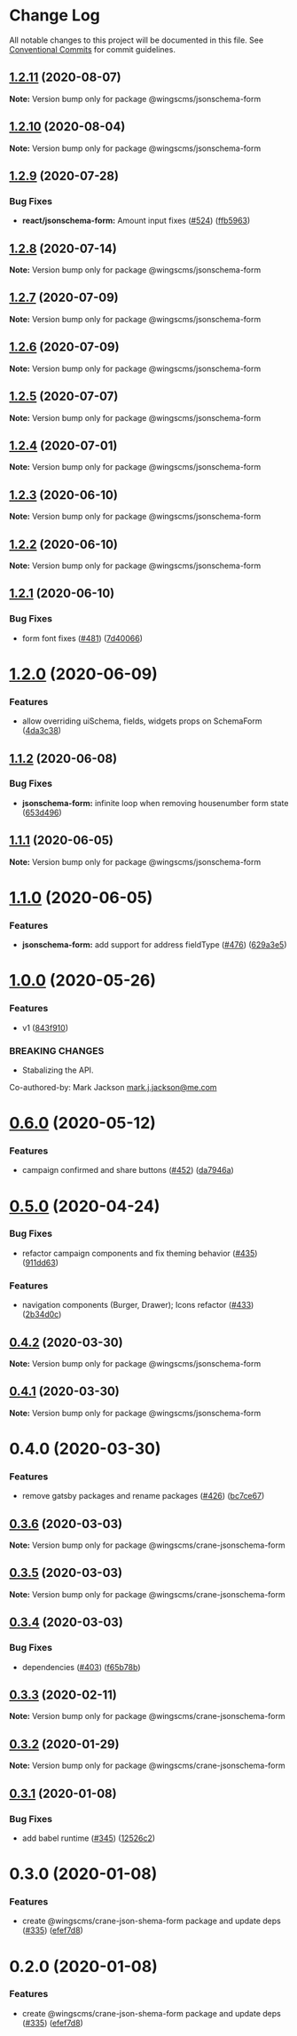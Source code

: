 # Change Log

All notable changes to this project will be documented in this file.
See [Conventional Commits](https://conventionalcommits.org) for commit guidelines.

## [1.2.11](https://github.com/wingscms/wings/compare/@wingscms/jsonschema-form@1.2.10...@wingscms/jsonschema-form@1.2.11) (2020-08-07)

**Note:** Version bump only for package @wingscms/jsonschema-form





## [1.2.10](https://github.com/wingscms/wings/compare/@wingscms/jsonschema-form@1.2.9...@wingscms/jsonschema-form@1.2.10) (2020-08-04)

**Note:** Version bump only for package @wingscms/jsonschema-form





## [1.2.9](https://github.com/wingscms/wings/compare/@wingscms/jsonschema-form@1.2.8...@wingscms/jsonschema-form@1.2.9) (2020-07-28)


### Bug Fixes

* **react/jsonschema-form:** Amount input fixes ([#524](https://github.com/wingscms/wings/issues/524)) ([ffb5963](https://github.com/wingscms/wings/commit/ffb596314459cd312cafe833ea0fe15e013c0f78))





## [1.2.8](https://github.com/wingscms/wings/compare/@wingscms/jsonschema-form@1.2.7...@wingscms/jsonschema-form@1.2.8) (2020-07-14)

**Note:** Version bump only for package @wingscms/jsonschema-form





## [1.2.7](https://github.com/wingscms/wings/compare/@wingscms/jsonschema-form@1.2.6...@wingscms/jsonschema-form@1.2.7) (2020-07-09)

**Note:** Version bump only for package @wingscms/jsonschema-form





## [1.2.6](https://github.com/wingscms/wings/compare/@wingscms/jsonschema-form@1.2.5...@wingscms/jsonschema-form@1.2.6) (2020-07-09)

**Note:** Version bump only for package @wingscms/jsonschema-form





## [1.2.5](https://github.com/wingscms/wings/compare/@wingscms/jsonschema-form@1.2.4...@wingscms/jsonschema-form@1.2.5) (2020-07-07)

**Note:** Version bump only for package @wingscms/jsonschema-form





## [1.2.4](https://github.com/wingscms/wings/compare/@wingscms/jsonschema-form@1.2.3...@wingscms/jsonschema-form@1.2.4) (2020-07-01)

**Note:** Version bump only for package @wingscms/jsonschema-form





## [1.2.3](https://github.com/wingscms/wings/compare/@wingscms/jsonschema-form@1.2.2...@wingscms/jsonschema-form@1.2.3) (2020-06-10)

**Note:** Version bump only for package @wingscms/jsonschema-form





## [1.2.2](https://github.com/wingscms/wings/compare/@wingscms/jsonschema-form@1.2.1...@wingscms/jsonschema-form@1.2.2) (2020-06-10)

**Note:** Version bump only for package @wingscms/jsonschema-form





## [1.2.1](https://github.com/wingscms/wings/compare/@wingscms/jsonschema-form@1.2.0...@wingscms/jsonschema-form@1.2.1) (2020-06-10)


### Bug Fixes

* form font fixes ([#481](https://github.com/wingscms/wings/issues/481)) ([7d40066](https://github.com/wingscms/wings/commit/7d40066ac1b19de3dc657f1a4acbd51ea423946b))





# [1.2.0](https://github.com/wingscms/wings/compare/@wingscms/jsonschema-form@1.1.2...@wingscms/jsonschema-form@1.2.0) (2020-06-09)


### Features

* allow overriding uiSchema, fields, widgets props on SchemaForm ([4da3c38](https://github.com/wingscms/wings/commit/4da3c380382e4bd6d4bf596a4cdaccf5f7382502))





## [1.1.2](https://github.com/wingscms/wings/compare/@wingscms/jsonschema-form@1.1.1...@wingscms/jsonschema-form@1.1.2) (2020-06-08)


### Bug Fixes

* **jsonschema-form:** infinite loop when removing housenumber form state ([653d496](https://github.com/wingscms/wings/commit/653d496e3ba7b1950753057d8f50ac2a665cf195))





## [1.1.1](https://github.com/wingscms/wings/compare/@wingscms/jsonschema-form@1.1.0...@wingscms/jsonschema-form@1.1.1) (2020-06-05)

**Note:** Version bump only for package @wingscms/jsonschema-form





# [1.1.0](https://github.com/wingscms/wings/compare/@wingscms/jsonschema-form@1.0.0...@wingscms/jsonschema-form@1.1.0) (2020-06-05)


### Features

* **jsonschema-form:** add support for address fieldType ([#476](https://github.com/wingscms/wings/issues/476)) ([629a3e5](https://github.com/wingscms/wings/commit/629a3e5b2c62c9a72f78041e9d89c2c92c448f1b))





# [1.0.0](https://github.com/wingscms/wings/compare/@wingscms/jsonschema-form@0.6.0...@wingscms/jsonschema-form@1.0.0) (2020-05-26)


### Features

* v1 ([843f910](https://github.com/wingscms/wings/commit/843f91096d03dc817f7ff86880ee5ed9cf43b2d2))


### BREAKING CHANGES

* Stabalizing the API.

Co-authored-by: Mark Jackson <mark.j.jackson@me.com>





# [0.6.0](https://github.com/wingscms/wings/compare/@wingscms/jsonschema-form@0.5.0...@wingscms/jsonschema-form@0.6.0) (2020-05-12)


### Features

* campaign confirmed and share buttons ([#452](https://github.com/wingscms/wings/issues/452)) ([da7946a](https://github.com/wingscms/wings/commit/da7946a51988c2ec728669f235dc1614163192da))





# [0.5.0](https://github.com/wingscms/wings/compare/@wingscms/jsonschema-form@0.4.2...@wingscms/jsonschema-form@0.5.0) (2020-04-24)


### Bug Fixes

* refactor campaign components and fix theming behavior ([#435](https://github.com/wingscms/wings/issues/435)) ([911dd63](https://github.com/wingscms/wings/commit/911dd635170a82a305f516fe48fcd23b32cbd6d6))


### Features

* navigation components (Burger, Drawer); Icons refactor ([#433](https://github.com/wingscms/wings/issues/433)) ([2b34d0c](https://github.com/wingscms/wings/commit/2b34d0c80235208c6692ae2176c996911c2723b2))





## [0.4.2](https://github.com/wingscms/wings/compare/@wingscms/jsonschema-form@0.4.1...@wingscms/jsonschema-form@0.4.2) (2020-03-30)

**Note:** Version bump only for package @wingscms/jsonschema-form





## [0.4.1](https://github.com/wingscms/wings/compare/@wingscms/jsonschema-form@0.4.0...@wingscms/jsonschema-form@0.4.1) (2020-03-30)

**Note:** Version bump only for package @wingscms/jsonschema-form





# 0.4.0 (2020-03-30)


### Features

* remove gatsby packages and rename packages ([#426](https://github.com/wingscms/wings/issues/426)) ([bc7ce67](https://github.com/wingscms/wings/commit/bc7ce670379f9e6980c5308851ae369794c2523a))





## [0.3.6](https://github.com/wingscms/wings/compare/@wingscms/crane-jsonschema-form@0.3.5...@wingscms/crane-jsonschema-form@0.3.6) (2020-03-03)

**Note:** Version bump only for package @wingscms/crane-jsonschema-form





## [0.3.5](https://github.com/wingscms/wings/compare/@wingscms/crane-jsonschema-form@0.3.4...@wingscms/crane-jsonschema-form@0.3.5) (2020-03-03)

**Note:** Version bump only for package @wingscms/crane-jsonschema-form





## [0.3.4](https://github.com/wingscms/wings/compare/@wingscms/crane-jsonschema-form@0.3.3...@wingscms/crane-jsonschema-form@0.3.4) (2020-03-03)


### Bug Fixes

* dependencies ([#403](https://github.com/wingscms/wings/issues/403)) ([f65b78b](https://github.com/wingscms/wings/commit/f65b78b88292ceeceec48fbe780328b6bd959d49))





## [0.3.3](https://github.com/wingscms/wings/compare/@wingscms/crane-jsonschema-form@0.3.2...@wingscms/crane-jsonschema-form@0.3.3) (2020-02-11)

**Note:** Version bump only for package @wingscms/crane-jsonschema-form





## [0.3.2](https://github.com/wingscms/wings/compare/@wingscms/crane-jsonschema-form@0.3.1...@wingscms/crane-jsonschema-form@0.3.2) (2020-01-29)

**Note:** Version bump only for package @wingscms/crane-jsonschema-form





## [0.3.1](https://github.com/wingscms/wings/compare/@wingscms/crane-jsonschema-form@0.3.0...@wingscms/crane-jsonschema-form@0.3.1) (2020-01-08)


### Bug Fixes

* add babel runtime ([#345](https://github.com/wingscms/wings/issues/345)) ([12526c2](https://github.com/wingscms/wings/commit/12526c2f7501c689fdf472672d785f5a548f87dc))





# 0.3.0 (2020-01-08)


### Features

* create @wingscms/crane-json-shema-form package and update deps ([#335](https://github.com/wingscms/wings/issues/335)) ([efef7d8](https://github.com/wingscms/wings/commit/efef7d8ce4a7b7511b6f7ee545c8752ce7b4b9fc))





# 0.2.0 (2020-01-08)


### Features

* create @wingscms/crane-json-shema-form package and update deps ([#335](https://github.com/wingscms/wings/issues/335)) ([efef7d8](https://github.com/wingscms/wings/commit/efef7d8ce4a7b7511b6f7ee545c8752ce7b4b9fc))
